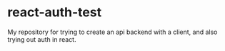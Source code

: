 # react-auth-test

My repository for trying to create an api backend with a client, and also trying out auth in react.
